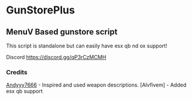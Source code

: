 # GunStorePlus
## MenuV Based gunstore script
This script is standalone but can easily have esx qb nd ox support!


Discord 
https://discord.gg/qP3rCzMCMH
### Credits
[Andyyy7666](https://github.com/Andyyy7666/AmmuNationStore/tree/main) - Inspired and used weapon descriptions.
[Alvfivem] - Added esx qb support 
